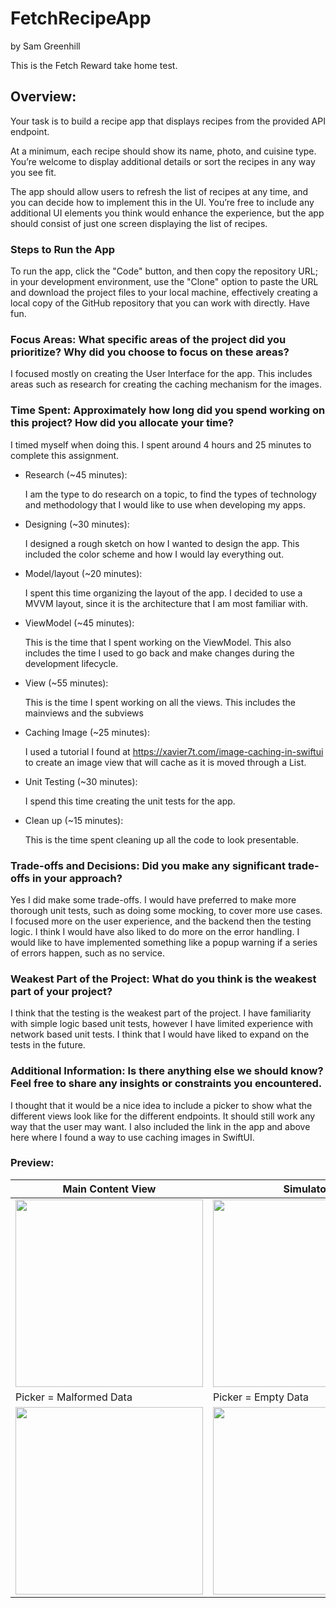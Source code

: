 # FetchRecipeApp

by Sam Greenhill

This is the Fetch Reward take home test. 

## Overview: 

Your task is to build a recipe app that displays recipes from the provided API endpoint.

At a minimum, each recipe should show its name, photo, and cuisine type. You’re welcome to display additional details or sort the recipes in any way you see fit.

The app should allow users to refresh the list of recipes at any time, and you can decide how to implement this in the UI. You’re free to include any additional UI elements you think would enhance the experience, but the app should consist of just one screen displaying the list of recipes.

### Steps to Run the App

To run the app, click the "Code" button, and then copy the repository URL; in your development environment, use the "Clone" option to paste the URL and download the project files to your local machine, effectively creating a local copy of the GitHub repository that you can work with directly.
Have fun.

### Focus Areas: What specific areas of the project did you prioritize? Why did you choose to focus on these areas?

I focused mostly on  creating the User Interface for the app. This includes areas such as research for creating the caching mechanism for the images. 

### Time Spent: Approximately how long did you spend working on this project? How did you allocate your time?
I timed myself when doing this. I spent around 4 hours and 25 minutes to complete this assignment. 
* Research (~45 minutes):

  I am the type to do research on a topic, to find the types of technology and methodology that I would like to use when developing my apps.
  
* Designing (~30 minutes):

  I designed a rough sketch on how I wanted to design the app. This included the color scheme and how I would lay everything out.
  
* Model/layout (~20 minutes):

  I spent this time organizing the layout of the app. I decided to use a MVVM layout, since it is the architecture that I am most familiar with.
  
* ViewModel (~45 minutes):

  This is the time that I spent working on the ViewModel. This also includes the time I used to go back and make changes during the development lifecycle.

* View (~55 minutes):

  This is the time I spent working on all the views. This includes the mainviews and the subviews

* Caching Image (~25 minutes):
  
  I used a tutorial I found at https://xavier7t.com/image-caching-in-swiftui to create an image view that will cache as it is moved   through a List.

* Unit Testing (~30 minutes):
  
  I spend this time creating the unit tests for the app.

* Clean up (~15 minutes):
  
  This is the time spent cleaning up all the code to look presentable. 

### Trade-offs and Decisions: Did you make any significant trade-offs in your approach?

Yes I did make some trade-offs. I would have preferred to make more thorough unit tests, such as doing some mocking, to cover more use cases. I focused more on the user experience, and the backend then the testing logic. I think I would have also liked to do more on the error handling. I would like to have implemented something like a popup warning if a series of errors happen, such as no service. 

### Weakest Part of the Project: What do you think is the weakest part of your project?

I think that the testing is the weakest part of the project. I have familiarity with simple logic based unit tests, however I have limited experience with network based unit tests. I think that I would have liked to expand on the tests in the future. 

### Additional Information: Is there anything else we should know? Feel free to share any insights or constraints you encountered.

I thought that it would be a nice idea to include a picker to show what the different views look like for the different endpoints. It should still work any way that the user may want. 
I also included the link in the app and above here where I found a way to use caching images in SwiftUI. 


### Preview: 

|Main Content View |Simulator|
|-|-|
| <img src='https://github.com/user-attachments/assets/21b1ecdf-8750-4469-9ccc-d3b953cba01b' width='300'> | <img src= 'https://github.com/user-attachments/assets/d37e2430-4765-44ea-8c6a-08491bd036c2' width='300'> |
|Picker = Malformed Data |Picker = Empty Data|
| <img src='https://github.com/user-attachments/assets/16d0cc06-c891-408b-9d51-bd5627fdf94f' width='300'> | <img src='https://github.com/user-attachments/assets/510becc6-946d-46bf-916e-5a87a4c80a4f' width='300'> |


